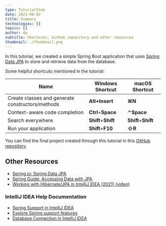 ```yaml
---
type: TutorialStep
date: 2021-06-02
title: Summary
technologies: []
topics: []
author: da
subtitle: Shortcuts, GitHub repository and other resources
thumbnail: ./thumbnail.png
---
```


In this tutorial, we created a simple Spring Boot application that uses [Spring Data JPA](https://spring.io/projects/spring-data-jpa) to store and retrieve data from the database. 

Some helpful shortcuts mentioned in the tutorial:

| Name      | Windows Shortcut | macOS Shortcut |
| ----------- | ----------- | ----------- |
|Create classes and generate constructors/methods|**Alt+Insert**|**⌘N**|
|Context-aware code completion|**Ctrl**+**Space**|**⌃Space**|
|Search everywhere|**Shift**+**Shift**|**Shift**+**Shift**|
|Run your application|**Shift**+**F10** |**⇧R**|

You can find the final project created through this tutorial in this [GitHub repository](https://github.com/daliasheasha/SpringDataJPA). 

## Other Resources
- [Spring.io: Spring Data JPA](https://spring.io/projects/spring-data-jpa)
- [Spring Guide: Accessing Data with JPA](https://spring.io/guides/gs/accessing-data-jpa/)
- [Working with Hibernate/JPA in IntelliJ IDEA (2021) (video)](https://youtu.be/QJddHc41xrM)

### IntelliJ IDEA Help Documentation
- [Spring Support in IntelliJ IDEA](https://www.jetbrains.com/help/idea/spring-support.html)
- [Explore Spring support features](https://www.jetbrains.com/help/idea/spring-support-tutorial.html)
- [Database Connection in IntelliJ IDEA](https://www.jetbrains.com/help/idea/connecting-to-a-database.html)